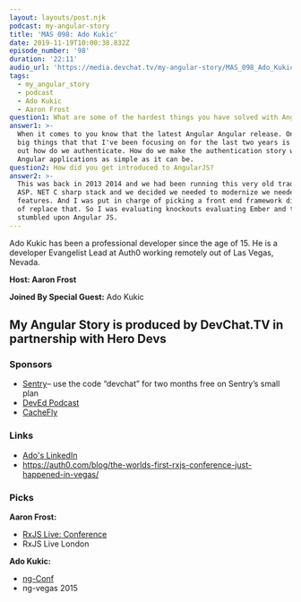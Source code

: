 ```yaml
---
layout: layouts/post.njk
podcast: my-angular-story
title: 'MAS 098: Ado Kukic'
date: 2019-11-19T10:00:38.832Z
episode_number: '98'
duration: '22:11'
audio_url: 'https://media.devchat.tv/my-angular-story/MAS_098_Ado_Kukic.mp3'
tags:
  - my_angular_story
  - podcast
  - Ado Kukic
  - Aaron Frost
question1: What are some of the hardest things you have solved with Angular at Auth0?
answer1: >-
  When it comes to you know that the latest Angular Angular release. One of the
  big things that that I've been focusing on for the last two years is figuring
  out how do we authenticate. How do we make the authentication story within
  Angular applications as simple as it can be.
question2: How did you get introduced to AngularJS?
answer2: >-
  This was back in 2013 2014 and we had been running this very old traditional
  ASP. NET C sharp stack and we decided we needed to modernize we needed modern
  features. And I was put in charge of picking a front end framework did to kind
  of replace that. So I was evaluating knockouts evaluating Ember and then I
  stumbled upon Angular JS.
---
```

 Ado Kukic has been  a professional developer since the age of 15. He is a developer Evangelist Lead at Auth0 working remotely out of Las Vegas, Nevada. 

**Host: Aaron Frost**

**Joined By Special Guest:** Ado Kukic

## **My Angular Story is produced by DevChat.TV in partnership with Hero Devs**

### **Sponsors**

* [Sentry](http://sentry.io/)– use the code “devchat” for two months free on Sentry’s small plan
* [DevEd Podcast](https://devchat.tv/dev-ed)
* [CacheFly](https://www.cachefly.com/)

### **Links**

* [Ado's LinkedIn](https://www.linkedin.com/in/kukicado/)
* <https://auth0.com/blog/the-worlds-first-rxjs-conference-just-happened-in-vegas/>

### **Picks**

**Aaron Frost:**

* [RxJS Live: Conference](www.rxjs.live)
* RxJS Live London

**Ado Kukic:**

* [ ng-Conf](www.ng-conf.org)
* ng-vegas 2015
